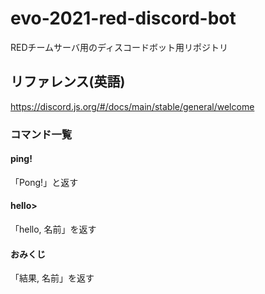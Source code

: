 # evo-2021-red-discord-bot
REDチームサーバ用のディスコードボット用リポジトリ

## リファレンス(英語)
https://discord.js.org/#/docs/main/stable/general/welcome

### コマンド一覧
#### ping!
「Pong!」と返す

#### hello>
「hello, 名前」を返す
#### おみくじ
「結果, 名前」を返す
